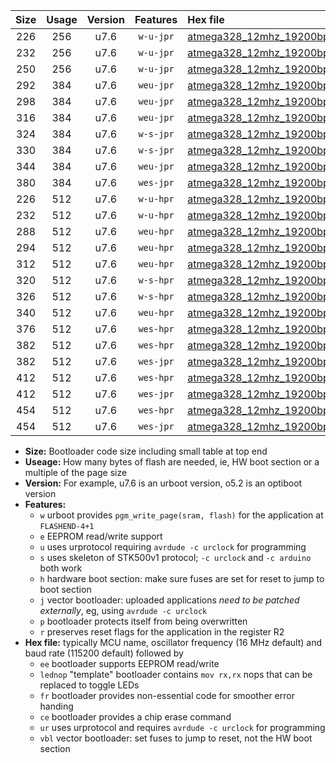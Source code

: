 |Size|Usage|Version|Features|Hex file|
|:-:|:-:|:-:|:-:|:--|
|226|256|u7.6|`w-u-jpr`|[atmega328_12mhz_19200bps_ur_vbl.hex](https://raw.githubusercontent.com/stefanrueger/urboot/main/atmega328_12mhz_19200bps_ur_vbl.hex)|
|232|256|u7.6|`w-u-jpr`|[atmega328_12mhz_19200bps_lednop_ur_vbl.hex](https://raw.githubusercontent.com/stefanrueger/urboot/main/atmega328_12mhz_19200bps_lednop_ur_vbl.hex)|
|250|256|u7.6|`w-u-jpr`|[atmega328_12mhz_19200bps_lednop_fr_ur_vbl.hex](https://raw.githubusercontent.com/stefanrueger/urboot/main/atmega328_12mhz_19200bps_lednop_fr_ur_vbl.hex)|
|292|384|u7.6|`weu-jpr`|[atmega328_12mhz_19200bps_ee_ur_vbl.hex](https://raw.githubusercontent.com/stefanrueger/urboot/main/atmega328_12mhz_19200bps_ee_ur_vbl.hex)|
|298|384|u7.6|`weu-jpr`|[atmega328_12mhz_19200bps_ee_lednop_ur_vbl.hex](https://raw.githubusercontent.com/stefanrueger/urboot/main/atmega328_12mhz_19200bps_ee_lednop_ur_vbl.hex)|
|316|384|u7.6|`weu-jpr`|[atmega328_12mhz_19200bps_ee_lednop_fr_ur_vbl.hex](https://raw.githubusercontent.com/stefanrueger/urboot/main/atmega328_12mhz_19200bps_ee_lednop_fr_ur_vbl.hex)|
|324|384|u7.6|`w-s-jpr`|[atmega328_12mhz_19200bps_vbl.hex](https://raw.githubusercontent.com/stefanrueger/urboot/main/atmega328_12mhz_19200bps_vbl.hex)|
|330|384|u7.6|`w-s-jpr`|[atmega328_12mhz_19200bps_lednop_vbl.hex](https://raw.githubusercontent.com/stefanrueger/urboot/main/atmega328_12mhz_19200bps_lednop_vbl.hex)|
|344|384|u7.6|`weu-jpr`|[atmega328_12mhz_19200bps_ee_lednop_fr_ce_ur_vbl.hex](https://raw.githubusercontent.com/stefanrueger/urboot/main/atmega328_12mhz_19200bps_ee_lednop_fr_ce_ur_vbl.hex)|
|380|384|u7.6|`wes-jpr`|[atmega328_12mhz_19200bps_ee_vbl.hex](https://raw.githubusercontent.com/stefanrueger/urboot/main/atmega328_12mhz_19200bps_ee_vbl.hex)|
|226|512|u7.6|`w-u-hpr`|[atmega328_12mhz_19200bps_ur.hex](https://raw.githubusercontent.com/stefanrueger/urboot/main/atmega328_12mhz_19200bps_ur.hex)|
|232|512|u7.6|`w-u-hpr`|[atmega328_12mhz_19200bps_lednop_ur.hex](https://raw.githubusercontent.com/stefanrueger/urboot/main/atmega328_12mhz_19200bps_lednop_ur.hex)|
|288|512|u7.6|`weu-hpr`|[atmega328_12mhz_19200bps_ee_ur.hex](https://raw.githubusercontent.com/stefanrueger/urboot/main/atmega328_12mhz_19200bps_ee_ur.hex)|
|294|512|u7.6|`weu-hpr`|[atmega328_12mhz_19200bps_ee_lednop_ur.hex](https://raw.githubusercontent.com/stefanrueger/urboot/main/atmega328_12mhz_19200bps_ee_lednop_ur.hex)|
|312|512|u7.6|`weu-hpr`|[atmega328_12mhz_19200bps_ee_lednop_fr_ur.hex](https://raw.githubusercontent.com/stefanrueger/urboot/main/atmega328_12mhz_19200bps_ee_lednop_fr_ur.hex)|
|320|512|u7.6|`w-s-hpr`|[atmega328_12mhz_19200bps.hex](https://raw.githubusercontent.com/stefanrueger/urboot/main/atmega328_12mhz_19200bps.hex)|
|326|512|u7.6|`w-s-hpr`|[atmega328_12mhz_19200bps_lednop.hex](https://raw.githubusercontent.com/stefanrueger/urboot/main/atmega328_12mhz_19200bps_lednop.hex)|
|340|512|u7.6|`weu-hpr`|[atmega328_12mhz_19200bps_ee_lednop_fr_ce_ur.hex](https://raw.githubusercontent.com/stefanrueger/urboot/main/atmega328_12mhz_19200bps_ee_lednop_fr_ce_ur.hex)|
|376|512|u7.6|`wes-hpr`|[atmega328_12mhz_19200bps_ee.hex](https://raw.githubusercontent.com/stefanrueger/urboot/main/atmega328_12mhz_19200bps_ee.hex)|
|382|512|u7.6|`wes-hpr`|[atmega328_12mhz_19200bps_ee_lednop.hex](https://raw.githubusercontent.com/stefanrueger/urboot/main/atmega328_12mhz_19200bps_ee_lednop.hex)|
|382|512|u7.6|`wes-jpr`|[atmega328_12mhz_19200bps_ee_lednop_vbl.hex](https://raw.githubusercontent.com/stefanrueger/urboot/main/atmega328_12mhz_19200bps_ee_lednop_vbl.hex)|
|412|512|u7.6|`wes-hpr`|[atmega328_12mhz_19200bps_ee_lednop_fr.hex](https://raw.githubusercontent.com/stefanrueger/urboot/main/atmega328_12mhz_19200bps_ee_lednop_fr.hex)|
|412|512|u7.6|`wes-jpr`|[atmega328_12mhz_19200bps_ee_lednop_fr_vbl.hex](https://raw.githubusercontent.com/stefanrueger/urboot/main/atmega328_12mhz_19200bps_ee_lednop_fr_vbl.hex)|
|454|512|u7.6|`wes-hpr`|[atmega328_12mhz_19200bps_ee_lednop_fr_ce.hex](https://raw.githubusercontent.com/stefanrueger/urboot/main/atmega328_12mhz_19200bps_ee_lednop_fr_ce.hex)|
|454|512|u7.6|`wes-jpr`|[atmega328_12mhz_19200bps_ee_lednop_fr_ce_vbl.hex](https://raw.githubusercontent.com/stefanrueger/urboot/main/atmega328_12mhz_19200bps_ee_lednop_fr_ce_vbl.hex)|

- **Size:** Bootloader code size including small table at top end
- **Useage:** How many bytes of flash are needed, ie, HW boot section or a multiple of the page size
- **Version:** For example, u7.6 is an urboot version, o5.2 is an optiboot version
- **Features:**
  + `w` urboot provides `pgm_write_page(sram, flash)` for the application at `FLASHEND-4+1`
  + `e` EEPROM read/write support
  + `u` uses urprotocol requiring `avrdude -c urclock` for programming
  + `s` uses skeleton of STK500v1 protocol; `-c urclock` and `-c arduino` both work
  + `h` hardware boot section: make sure fuses are set for reset to jump to boot section
  + `j` vector bootloader: uploaded applications *need to be patched externally*, eg, using `avrdude -c urclock`
  + `p` bootloader protects itself from being overwritten
  + `r` preserves reset flags for the application in the register R2
- **Hex file:** typically MCU name, oscillator frequency (16 MHz default) and baud rate (115200 default) followed by
  + `ee` bootloader supports EEPROM read/write
  + `lednop` "template" bootloader contains `mov rx,rx` nops that can be replaced to toggle LEDs
  + `fr` bootloader provides non-essential code for smoother error handing
  + `ce` bootloader provides a chip erase command
  + `ur` uses urprotocol and requires `avrdude -c urclock` for programming
  + `vbl` vector bootloader: set fuses to jump to reset, not the HW boot section
